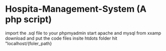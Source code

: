# Hospita-Management-System (A php script)
import the .sql file to your phpmyadmin
start apache and mysql from xxamp
download and put the code files insite htdots folder
hit "localhost/{foler_path}
